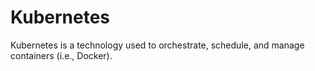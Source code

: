 # Kubernetes

Kubernetes is a technology used to orchestrate, schedule, and manage containers (i.e., Docker).